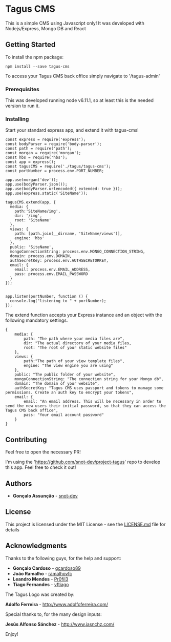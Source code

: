 # Tagus CMS

This is a simple CMS using Javascript only! It was developed with Nodejs/Express, Mongo DB and React

## Getting Started

To install the npm package:
```
npm install --save tagus-cms

```

To access your Tagus CMS back office simply navigate to '/tagus-admin'


### Prerequisites

This was developed running node v6.11.1, so at least this is the needed version to run it.

### Installing

Start your standard express app, and extend it with tagus-cms!

```
const express = require('express');
const bodyParser = require('body-parser');
const path = require('path');
const morgan = require('morgan');
const hbs = require('hbs');
const app = express();
const tagusCMS = require('./tagus/tagus-cms');
const portNumber = process.env.PORT_NUMBER;

app.use(morgan('dev'));
app.use(bodyParser.json());
app.use(bodyParser.urlencoded({ extended: true }));
app.use(express.static('SiteName'));

tagusCMS.extend(app, {
  media: {
    path:'SiteName/img',
    dir: '/img',
    root: 'SiteName'
  },
  views: {
    path: [path.join(__dirname, 'SiteName/views')],
    engine: 'hbs'
  },
  public: 'SiteName',
  mongoConnectionString: process.env.MONGO_CONNECTION_STRING,
  domain: process.env.DOMAIN,
  authSecretKey: process.env.AUTHSECRETORKEY,
  email: {
    email: process.env.EMAIL_ADDRESS,
    pass: process.env.EMAIL_PASSWORD
  }
});


app.listen(portNumber, function () {  
  console.log("listening to " + portNumber);
});
```

The extend function accepts your Express instance and an object with the following mandatory settings.

```
{
    media: {
        path: "The path where your media files are",
        dir: "The actual directory of your media files,
        root: "The root of your static website files"
    },
    views: {
        path:"The path of your view template files",
        engine: "The view engine you are using"
    },
    public: "The public folder of your website",
    mongoConnectionString: "The connection string for your Mongo db",
    domain: "The domain of your website",
    authSecretKey: "Tagus CMS uses passport and tokens to manage some permissions. Create an auth key to encrypt your tokens",
    email: {
        email: "An email address. This will be necessary in order to send the new users their initial password, so that they can access the Tagus CMS back office",
        pass: "Your email account password"
    }
}
```

## Contributing

Feel free to open the necessary PR!

I'm using the 'https://github.com/snot-dev/project-tagus' repo to develop this app. Feel free to check it out!

## Authors

* **Gonçalo Assunção** - [snot-dev](https://github.com/snot-dev)

## License

This project is licensed under the MIT License - see the [LICENSE.md](LICENSE.md) file for details


## Acknowledgments

Thanks to the following guys, for the help and support:

* **Gonçalo Cardoso** - [gcardoso89](https://github.com/gcardoso89)
* **João Ramalho** - [ramalhovfc](https://github.com/ramalhovfc)
* **Leandro Mendes** - [Pr0fil3](https://github.com/Pr0fil3)
* **Tiago Fernandes** - [vftiago](https://github.com/vftiago)

The Tagus Logo was created by:

**Adolfo Ferreira** - http://www.adolfoferreira.com/

Special thanks to, for the many design inputs:

**Jesús Alfonso Sánchez** - http://www.jasnchz.com/

Enjoy!

